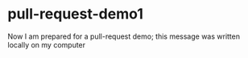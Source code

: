 # pull-request-demo1

Now I am prepared for a pull-request demo; this message was written locally on my computer